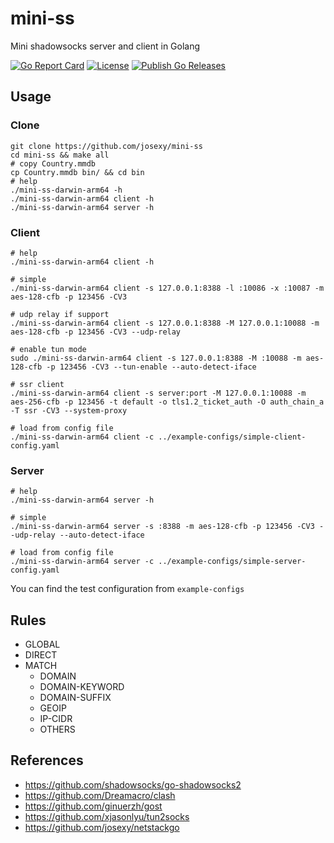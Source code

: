 
# mini-ss

Mini shadowsocks server and client in Golang

[![Go Report Card](https://goreportcard.com/badge/github.com/josexy/mini-ss)](https://goreportcard.com/report/github.com/josexy/mini-ss)
[![License](https://img.shields.io/github/license/josexy/mini-ss)](https://github.com/josexy/mini-ss/blob/main/LICENSE)
[![Publish Go Releases](https://github.com/josexy/mini-ss/actions/workflows/go-release.yml/badge.svg)](https://github.com/josexy/mini-ss/actions/workflows/go-release.yml)

## Usage

### Clone

```shell
git clone https://github.com/josexy/mini-ss
cd mini-ss && make all
# copy Country.mmdb
cp Country.mmdb bin/ && cd bin
# help
./mini-ss-darwin-arm64 -h
./mini-ss-darwin-arm64 client -h
./mini-ss-darwin-arm64 server -h
```

### Client

```shell
# help
./mini-ss-darwin-arm64 client -h

# simple
./mini-ss-darwin-arm64 client -s 127.0.0.1:8388 -l :10086 -x :10087 -m aes-128-cfb -p 123456 -CV3

# udp relay if support
./mini-ss-darwin-arm64 client -s 127.0.0.1:8388 -M 127.0.0.1:10088 -m aes-128-cfb -p 123456 -CV3 --udp-relay 

# enable tun mode
sudo ./mini-ss-darwin-arm64 client -s 127.0.0.1:8388 -M :10088 -m aes-128-cfb -p 123456 -CV3 --tun-enable --auto-detect-iface

# ssr client
./mini-ss-darwin-arm64 client -s server:port -M 127.0.0.1:10088 -m aes-256-cfb -p 123456 -t default -o tls1.2_ticket_auth -O auth_chain_a -T ssr -CV3 --system-proxy

# load from config file
./mini-ss-darwin-arm64 client -c ../example-configs/simple-client-config.yaml
```

### Server

```shell
# help
./mini-ss-darwin-arm64 server -h

# simple
./mini-ss-darwin-arm64 server -s :8388 -m aes-128-cfb -p 123456 -CV3 --udp-relay --auto-detect-iface

# load from config file
./mini-ss-darwin-arm64 server -c ../example-configs/simple-server-config.yaml
```

You can find the test configuration from `example-configs`

## Rules

- GLOBAL
- DIRECT
- MATCH
  - DOMAIN
  - DOMAIN-KEYWORD
  - DOMAIN-SUFFIX
  - GEOIP
  - IP-CIDR
  - OTHERS

## References

- https://github.com/shadowsocks/go-shadowsocks2
- https://github.com/Dreamacro/clash
- https://github.com/ginuerzh/gost
- https://github.com/xjasonlyu/tun2socks
- https://github.com/josexy/netstackgo
